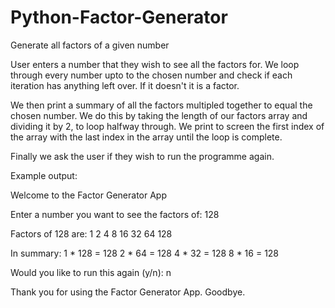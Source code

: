 # Python-Factor-Generator
Generate all factors of a given number

User enters a number that they wish to see all the factors for. We loop through every number upto to the chosen number and check if each iteration has anything left over. If it doesn't it is a factor.

We then print a summary of all the factors multipled together to equal the chosen number. We do this by taking the length of our factors array and dividing it by 2, to loop halfway through. We print to screen the first index of the array with the last index in the array until the loop is complete.

Finally we ask the user if they wish to run the programme again.

Example output:

Welcome to the Factor Generator App

Enter a number you want to see the factors of: 128

Factors of 128 are: 
1
2
4
8
16
32
64
128

In summary: 
1 * 128 = 128
2 * 64 = 128
4 * 32 = 128
8 * 16 = 128

Would you like to run this again (y/n): n

Thank you for using the Factor Generator App. Goodbye.
